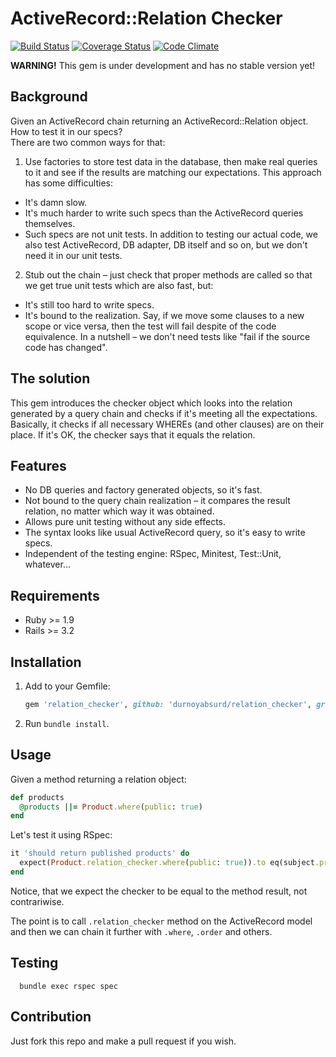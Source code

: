 # ActiveRecord::Relation Checker

[![Build Status](https://secure.travis-ci.org/durnoyabsurd/relation_checker.png)](http://travis-ci.org/durnoyabsurd/relation_checker)
[![Coverage Status](https://coveralls.io/repos/durnoyabsurd/relation_checker/badge.png)](https://coveralls.io/r/durnoyabsurd/relation_checker)
[![Code Climate](https://codeclimate.com/github/durnoyabsurd/relation_checker.png)](https://codeclimate.com/github/durnoyabsurd/relation_checker)

__WARNING!__ This gem is under development and has no stable version yet!

## Background

Given an ActiveRecord chain returning an ActiveRecord::Relation object.<br />
How to test it in our specs?<br />
There are two common ways for that:

1. Use factories to store test data in the database, then make real queries to it and see if the results are matching our expectations. This approach has some difficulties:
  * It's damn slow.
  * It's much harder to write such specs than the ActiveRecord queries themselves.
  * Such specs are not unit tests. In addition to testing our actual code, we also test ActiveRecord, DB adapter, DB itself and so on, but we don't need it in our unit tests.
2. Stub out the chain – just check that proper methods are called so that we get true unit tests which are also fast, but:
  * It's still too hard to write specs.
  * It's bound to the realization. Say, if we move some clauses to a new scope or vice versa, then the test will fail despite of the code equivalence. In a nutshell – we don't need tests like "fail if the source code has changed".

## The solution

This gem introduces the checker object which looks into the relation generated by a query chain and checks if it's meeting all the expectations.
Basically, it checks if all necessary WHEREs (and other clauses) are on their place. If it's OK, the checker says that it equals the relation.

## Features

* No DB queries and factory generated objects, so it's fast.
* Not bound to the query chain realization – it compares the result relation, no matter which way it was obtained.
* Allows pure unit testing without any side effects.
* The syntax looks like usual ActiveRecord query, so it's easy to write specs.
* Independent of the testing engine: RSpec, Minitest, Test::Unit, whatever…

## Requirements

* Ruby >= 1.9
* Rails >= 3.2

## Installation

1. Add to your Gemfile:
   
   ```ruby
   gem 'relation_checker', github: 'durnoyabsurd/relation_checker', group: :test
   ```

2. Run ```bundle install```.

## Usage

Given a method returning a relation object:

```ruby
def products
  @products ||= Product.where(public: true)
end
```

Let's test it using RSpec:

```ruby
it 'should return published products' do
  expect(Product.relation_checker.where(public: true)).to eq(subject.products)
end
```

Notice, that we expect the checker to be equal to the method result, not contrariwise.

The point is to call ```.relation_checker``` method on the ActiveRecord model and then we can chain it further with ```.where```, ```.order``` and others.

## Testing

```shell
  bundle exec rspec spec
```

## Contribution

Just fork this repo and make a pull request if you wish.
